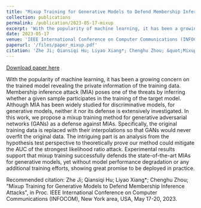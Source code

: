 ```yaml
---
title: "Mixup Training for Generative Models to Defend Membership Inference Attack"
collection: publications
permalink: /publication/2023-05-17-mixup
excerpt: 'With the popularity of machine learning, it has been a growing concern on the trained model revealing the private information of the training data. Membership inference attack (MIA) poses one of the threats by inferring whether a given sample participates in the training of the target model. Although MIA has been widely studied for discriminative models, for generative models, neither it nor its defense is extensively investigated. In this work, we propose a mixup training method for generative adversarial networks (GANs) as a defense against MIAs. Specifically, the original training data is replaced with their interpolations so that GANs would never overfit the original data. The intriguing part is an analysis from the hypothesis test perspective to theoretically prove our method could mitigate the AUC of the strongest likelihood ratio attack. Experimental results support that mixup training successfully defends the state-of-the-art MIAs for generative models, yet without model performance degradation or any additional training efforts, showing great promise to be deployed in practice.'
date: 2023-05-17
venue: 'IEEE International Conference on Computer Communications (INFOCOM)'
paperurl: '/files/paper_mixup.pdf'
citation: 'Zhe Ji; Qiansiqi Hu; Liyao Xiang*; Chenghu Zhou; &quot;Mixup Training for Generative Models to Defend Membership Inference Attacks&quot;, in Proc. IEEE International Conference on Computer Communications (INFOCOM), New York area, USA, May 17-20, 2023.'
---
```


<a href='/files/paper_mixup.pdf'>Download paper here</a>

With the popularity of machine learning, it has been a growing concern on the trained model revealing the private information of the training data. Membership inference attack (MIA) poses one of the threats by inferring whether a given sample participates in the training of the target model. Although MIA has been widely studied for discriminative models, for generative models, neither it nor its defense is extensively investigated. In this work, we propose a mixup training method for generative adversarial networks (GANs) as a defense against MIAs. Specifically, the original training data is replaced with their interpolations so that GANs would never overfit the original data. The intriguing part is an analysis from the hypothesis test perspective to theoretically prove our method could mitigate the AUC of the strongest likelihood ratio attack. Experimental results support that mixup training successfully defends the state-of-the-art MIAs for generative models, yet without model performance degradation or any additional training efforts, showing great promise to be deployed in practice.

Recommended citation: Zhe Ji; Qiansiqi Hu; Liyao Xiang*; Chenghu Zhou; "Mixup Training for Generative Models to Defend Membership Inference Attacks", in Proc. IEEE International Conference on Computer Communications (INFOCOM), New York area, USA, May 17-20, 2023.